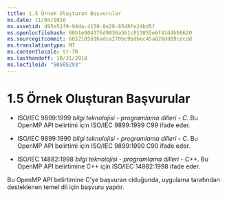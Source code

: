 ```yaml
---
title: 1.5 Örnek Oluşturan Başvurular
ms.date: 11/04/2016
ms.assetid: d95e51f9-94da-4150-8e28-85d8fe24bd5f
ms.openlocfilehash: 80b1e004376d9836a561c013855e6f41d4b50620
ms.sourcegitcommit: 6052185696adca270bc9bdbec45a626dd89cdcdd
ms.translationtype: MT
ms.contentlocale: tr-TR
ms.lasthandoff: 10/31/2018
ms.locfileid: "50505293"
---
```

# <a name="15-normative-references"></a>1.5 Örnek Oluşturan Başvurular

- ISO/IEC 9899:1999 *bilgi teknolojisi - programlama dilleri - C*. Bu OpenMP API belirtimi için ISO/IEC 9899:1999 C99 ifade eder.

- ISO/IEC 9899:1990 *bilgi teknolojisi - programlama dilleri - C*. Bu OpenMP API belirtimi için ISO/IEC 9899:1990 C90 ifade eder.

- ISO/IEC 14882:1998 *bilgi teknolojisi - programlama dilleri - C++*. Bu OpenMP API belirtimine C++ için ISO/IEC 14882:1998 ifade eder.

Bu OpenMP API belirtimine C'ye başvuran olduğunda, uygulama tarafından desteklenen temel dil için başvuru yapılır.